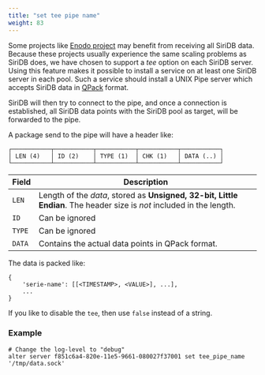 ```yaml
---
title: "set tee pipe name"
weight: 83
---
```


Some projects like [Enodo project](../../../related_projects/enodo) may benefit from receiving all SiriDB data. Because these projects usually experience the same scaling problems as SiriDB does, we have chosen to support a *tee* option on each SiriDB server.
Using this feature makes it possible to install a service on at least one SiriDB server in each pool. Such a service should install a UNIX Pipe server which accepts SiriDB data in [QPack](https://github.com/transceptor-technology/qpack) format.

SiriDB will then try to connect to the pipe, and once a connection is established, all SiriDB data points with the SiriDB pool as target, will be forwarded to the pipe.

A package send to the pipe will have a header like:

```none
┌───────────┬───────────┬───────────┬───────────┬───────────┐
│ LEN (4)   │ ID (2)    │ TYPE (1)  │ CHK (1)   │ DATA (..) │
└───────────┴───────────┴───────────┴───────────┴───────────┘
```

Field  | Description
-------|----------------
`LEN`  | Length of the *data*, stored as **Unsigned, 32-bit, Little Endian**. The header size is *not* included in the length.
`ID`   | Can be ignored
`TYPE` | Can be ignored
`DATA` | Contains the actual data points in QPack format.

The data is packed like:

```none
{
    'serie-name': [[<TIMESTAMP>, <VALUE>], ...],
    ...
}
```

If you like to disable the `tee`, then use `false` instead of a string.

### Example

    # Change the log-level to "debug"
    alter server f851c6a4-820e-11e5-9661-080027f37001 set tee_pipe_name '/tmp/data.sock'

